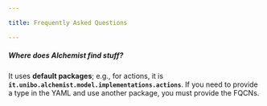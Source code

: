 ```yaml
---

title: Frequently Asked Questions

---
```


##### Where does Alchemist find stuff?

It uses **default packages**; e.g., for actions, it is **`it.unibo.alchemist.model.implementations.actions`**.
If you need to provide a type in the YAML and use another package, you must provide the FQCNs.

